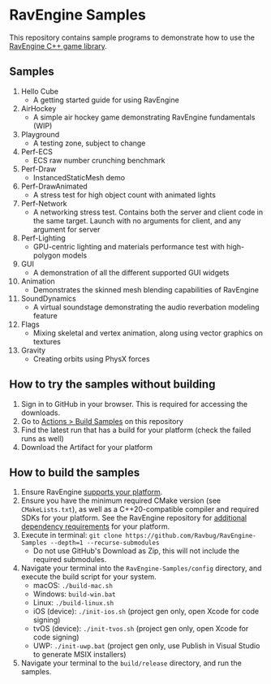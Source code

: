 # RavEngine Samples

This repository contains sample programs to demonstrate how to use the [RavEngine C++ game library](https://github.com/Ravbug/RavEngine).

## Samples
1. Hello Cube
   - A getting started guide for using RavEngine
1. AirHockey
   - A simple air hockey game demonstrating RavEngine fundamentals (WIP)
1. Playground
   - A testing zone, subject to change
1. Perf-ECS
   - ECS raw number crunching benchmark
1. Perf-Draw
   - InstancedStaticMesh demo
1. Perf-DrawAnimated
   - A stress test for high object count with animated lights
1. Perf-Network
   - A networking stress test. Contains both the server and client code in the same target. Launch with no arguments for client, and any argument for server
1. Perf-Lighting
   - GPU-centric lighting and materials performance test with high-polygon models
1. GUI
   - A demonstration of all the different supported GUI widgets
1. Animation
   - Demonstrates the skinned mesh blending capabilities of RavEngine
1. SoundDynamics
   - A virtual soundstage demonstrating the audio reverbation modeling feature 
1. Flags
   - Mixing skeletal and vertex animation, along using vector graphics on textures
1. Gravity
   - Creating orbits using PhysX forces

## How to try the samples without building
1. Sign in to GitHub in your browser. This is required for accessing the downloads.
2. Go to [Actions > Build Samples](https://github.com/Ravbug/RavEngine-Samples/actions/workflows/build.yml) on this repository
3. Find the latest run that has a build for your platform (check the failed runs as well) 
4. Download the Artifact for your platform

## How to build the samples
1. Ensure RavEngine [supports your platform](https://github.com/ravbug/ravengine#supported-platforms).
2. Ensure you have the minimum required CMake version (see `CMakeLists.txt`), as well as a C++20-compatible compiler and required SDKs for your platform. See the RavEngine repository for [additional dependency requirements](https://github.com/ravbug/ravengine#supported-platforms) for your platform.  
3. Execute in terminal: `git clone https://github.com/Ravbug/RavEngine-Samples --depth=1 --recurse-submodules` 
   - Do not use GitHub's Download as Zip, this will not include the required submodules.
4. Navigate your terminal into the `RavEngine-Samples/config` directory, and execute the build script for your system.
   - macOS: `./build-mac.sh`
   - Windows: `build-win.bat`
   - Linux: `./build-linux.sh`
   - iOS (device): `./init-ios.sh`   (project gen only, open Xcode for code signing)
   - tvOS (device): `./init-tvos.sh` (project gen only, open Xcode for code signing)
   - UWP: `./init-uwp.bat` (project gen only, use Publish in Visual Studio to generate MSIX installers)
5. Navigate your terminal to the `build/release` directory, and run the samples.
